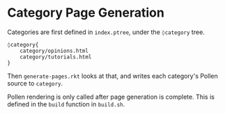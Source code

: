 # Category Page Generation

Categories are first defined in `index.ptree`, under the `◊category` tree.

```
◊category{
    category/opinions.html
    category/tutorials.html
}
```

Then `generate-pages.rkt` looks at that, and writes each category's Pollen source to `category`.

Pollen rendering is only called after page generation is complete. This is defined in the `build` function in `build.sh`.
